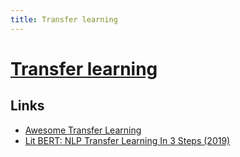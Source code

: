 ```yaml
---
title: Transfer learning
---
```


# [Transfer learning](https://en.wikipedia.org/wiki/Transfer_learning)

## Links

- [Awesome Transfer Learning](https://github.com/artix41/awesome-transfer-learning)
- [Lit BERT: NLP Transfer Learning In 3 Steps (2019)](https://towardsdatascience.com/lit-bert-nlp-transfer-learning-in-3-steps-272a866570db)
